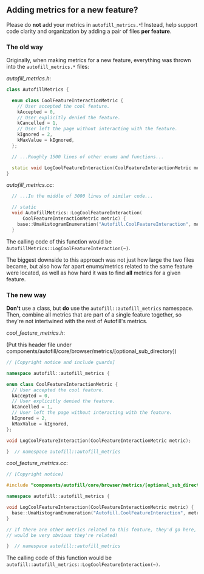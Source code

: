 ## Adding metrics for a new feature?

Please do **not** add your metrics in `autofill_metrics.*`! Instead, help
support code clarity and organization by adding a pair of files **per feature**.

### The old way

Originally, when making metrics for a new feature, everything was thrown into
the `autofill_metrics.*` files:

*autofill_metrics.h*:

```c++ {.bad}
class AutofillMetrics {

  enum class CoolFeatureInteractionMetric {
    // User accepted the cool feature.
    kAccepted = 0,
    // User explicitly denied the feature.
    kCancelled = 1,
    // User left the page without interacting with the feature.
    kIgnored = 2,
    kMaxValue = kIgnored,
  };

  // ...Roughly 1500 lines of other enums and functions...

  static void LogCoolFeatureInteraction(CoolFeatureInteractionMetric metric);
}
```

*autofill_metrics.cc*:

```c++ {.bad}
  // ...In the middle of 3000 lines of similar code...

  // static
  void AutofillMetrics::LogCoolFeatureInteraction(
      CoolFeatureInteractionMetric metric) {
    base::UmaHistogramEnumeration("Autofill.CoolFeatureInteraction", metric);
  }
```

The calling code of this function would be
`AutofillMetrics::LogCoolFeatureInteraction(~)`.

The biggest downside to this approach was not just how large the two files
became, but also how far apart enums/metrics related to the same feature were
located, as well as how hard it was to find **all** metrics for a given feature.

### The new way

**Don't** use a class, but **do** use the `autofill::autofill_metrics` namespace. Then,
combine all metrics that are part of a single feature together, so they're not
intertwined with the rest of Autofill's metrics.

*cool_feature_metrics.h*:

(Put this header file under components/autofill/core/browser/metrics/[optional_sub_directory])
```c++ {.good}
// [Copyright notice and include guards]

namespace autofill::autofill_metrics {

enum class CoolFeatureInteractionMetric {
  // User accepted the cool feature.
  kAccepted = 0,
  // User explicitly denied the feature.
  kCancelled = 1,
  // User left the page without interacting with the feature.
  kIgnored = 2,
  kMaxValue = kIgnored,
};

void LogCoolFeatureInteraction(CoolFeatureInteractionMetric metric);

}  // namespace autofill::autofill_metrics
```

*cool_feature_metrics.cc*:

```c++ {.good}
// [Copyright notice]

#include "components/autofill/core/browser/metrics/[optional_sub_directory]/cool_feature_metrics.h"

namespace autofill::autofill_metrics {

void LogCoolFeatureInteraction(CoolFeatureInteractionMetric metric) {
  base::UmaHistogramEnumeration("Autofill.CoolFeatureInteraction", metric);
}

// If there are other metrics related to this feature, they'd go here, and it
// would be very obvious they're related!

}  // namespace autofill::autofill_metrics
```

The calling code of this function would be
`autofill::autofill_metrics::LogCoolFeatureInteraction(~)`.
